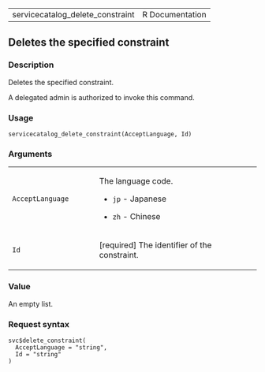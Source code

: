 <table style="width: 100%;">
<tbody>
<tr class="odd">
<td>servicecatalog_delete_constraint</td>
<td style="text-align: right;">R Documentation</td>
</tr>
</tbody>
</table>

## Deletes the specified constraint

### Description

Deletes the specified constraint.

A delegated admin is authorized to invoke this command.

### Usage

    servicecatalog_delete_constraint(AcceptLanguage, Id)

### Arguments

<table>
<colgroup>
<col style="width: 35%" />
<col style="width: 65%" />
</colgroup>
<tbody>
<tr class="odd">
<td><code
id="servicecatalog_delete_constraint_:_AcceptLanguage">AcceptLanguage</code></td>
<td><p>The language code.</p>
<ul>
<li><p><code>jp</code> - Japanese</p></li>
<li><p><code>zh</code> - Chinese</p></li>
</ul></td>
</tr>
<tr class="even">
<td><code id="servicecatalog_delete_constraint_:_Id">Id</code></td>
<td><p>[required] The identifier of the constraint.</p></td>
</tr>
</tbody>
</table>

### Value

An empty list.

### Request syntax

    svc$delete_constraint(
      AcceptLanguage = "string",
      Id = "string"
    )
